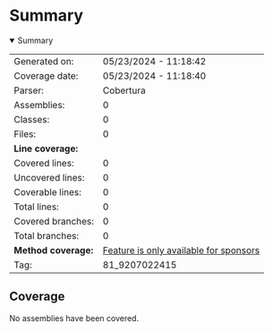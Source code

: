 # Summary
<details open><summary>Summary</summary>

|||
|:---|:---|
| Generated on: | 05/23/2024 - 11:18:42 |
| Coverage date: | 05/23/2024 - 11:18:40 |
| Parser: | Cobertura |
| Assemblies: | 0 |
| Classes: | 0 |
| Files: | 0 |
| **Line coverage:** |  |
| Covered lines: | 0 |
| Uncovered lines: | 0 |
| Coverable lines: | 0 |
| Total lines: | 0 |
| Covered branches: | 0 |
| Total branches: | 0 |
| **Method coverage:** | [Feature is only available for sponsors](https://reportgenerator.io/pro) |
| Tag: | 81_9207022415 |

</details>

## Coverage
No assemblies have been covered.
